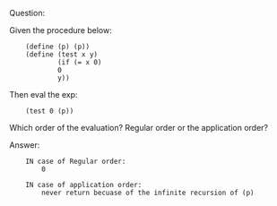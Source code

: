 Question:

Given the procedure below:

        (define (p) (p))
        (define (test x y)
                (if (= x 0)
                0
                y))

Then eval the exp:

        (test 0 (p))

Which order of the evaluation?
Regular order or the application order?

Answer:

        IN case of Regular order:
            0
            
        IN case of application order:
            never return becuase of the infinite recursion of (p) 
